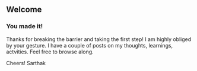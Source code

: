 ## Welcome
### You made it!

Thanks for breaking the barrier and taking the first step! I am highly obliged by your gesture. I have a couple of posts on my thoughts, learnings, actvities. Feel free to browse along. 

Cheers!
Sarthak